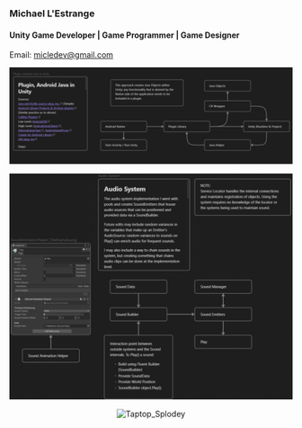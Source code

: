 ### Michael L'Estrange
#### Unity Game Developer | Game Programmer | Game Designer
Email: micledev@gmail.com

<p align="center">
  <img src= "https://raw.githubusercontent.com/miclede/portfolio/gh-pages/assets/images/AndroidPluginForUnity.png" alt="Taptop_Splodey"/>
</p>

<p align="center">
  <img src= "https://raw.githubusercontent.com/miclede/portfolio/gh-pages/assets/images/ObjectPooledAudioSystem.png" alt="Taptop_Splodey"/>
</p>

<p align="center">
  <img src= "https://raw.githubusercontent.com/miclede/portfolio/gh-pages/assets/images/UnityAsLibraryForAndroid" alt="Taptop_Splodey"/>
</p>
